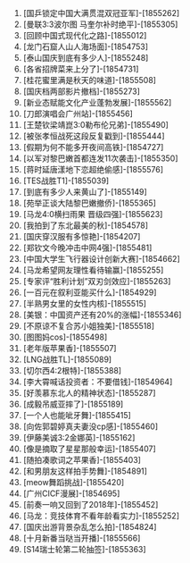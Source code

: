 
1. [国乒锁定中国大满贯混双冠亚军]-[1855262]
1. [曼联3:3波尔图 马奎尔补时绝平]-[1855305]
1. [回顾中国式现代化之路]-[1855012]
1. [龙门石窟人山人海场面]-[1854753]
1. [泰山国庆到底有多少人]-[1855248]
1. [各省招牌菜来上分了]-[1854731]
1. [桂花蜜里满是秋天的味道]-[1855508]
1. [国庆档两部影片撤档]-[1855273]
1. [新业态赋能文化产业蓬勃发展]-[1855562]
1. [刀郎演唱会广州站]-[1855456]
1. [王楚钦梁靖崑3:0勒布伦兄弟]-[1855490]
1. [被张孝恒战死这段反复戳到]-[1855444]
1. [假期为何不能多开夜间高铁]-[1854727]
1. [以军对黎巴嫩首都连发11次袭击]-[1855350]
1. [蒋时延唐漾地下恋超绝偷感]-[1855576]
1. [TES战胜T1]-[1855039]
1. [到底有多少人来黄山了]-[1855149]
1. [苑举正谈大陆黎巴嫩撤侨]-[1855365]
1. [马龙4:0横扫雨果 晋级四强]-[1855623]
1. [我拍到了东北最美的秋]-[1854578]
1. [国庆穿汉服有多惊艳]-[1854207]
1. [郑钦文今晚冲击中网4强]-[1855481]
1. [中国大学生飞行器设计创新大赛]-[1854662]
1. [马龙希望网友理性看待输赢]-[1855255]
1. [专家评“胜利计划”双刃剑效应]-[1855263]
1. [一百元在叙利亚能买什么]-[1854929]
1. [半熟男女里的女性内核]-[1855515]
1. [美银：中国资产还有20%的涨幅]-[1855346]
1. [不原谅不复合苏小姐独美]-[1855518]
1. [图图妈cos]-[1855498]
1. [老年版苹果香]-[1855507]
1. [LNG战胜TL]-[1855089]
1. [切尔西4:2根特]-[1855388]
1. [李大霄喊话投资者：不要借钱]-[1854964]
1. [好羡慕东北人的精神状态]-[1855287]
1. [成毅吊威亚摔了]-[1855189]
1. [一个人也能呲牙舞]-[1855415]
1. [向佐郭碧婷真夫妻没cp感]-[1855460]
1. [伊藤美诚3:2金娜英]-[1855162]
1. [像是摘取了星星那般幸运]-[1855407]
1. [随拍凑歌词之苹果香]-[1855403]
1. [和男朋友这样拍手势舞]-[1854891]
1. [meow舞蹈挑战]-[1855420]
1. [广州CICF漫展]-[1854695]
1. [前奏一响又回到了2018年]-[1855452]
1. [马龙：竞技体育不看年龄看实力]-[1855252]
1. [国庆出游背景杂乱怎么拍]-[1854824]
1. [十月新番当哒当开播]-[1855566]
1. [S14瑞士轮第二轮抽签]-[1855363]